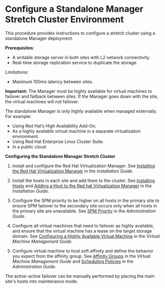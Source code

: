 # Configure a Standalone Manager Stretch Cluster Environment

This procedure provides instructions to configure a stretch cluster using a standalone Manager deployment. 

**Prerequisites**:

* A writable storage server in both sites with L2 network connectivity.
* Real-time storage replication service to duplicate the storage.

**Limitations*:*

* Maximum 100ms latency between sites.

**Important:** The Manager must be highly available for virtual machines to failover and failback between sites. If the Manager goes down with the site, the virtual machines will not failover.

The standalone Manager is only highly available when managed externally. For example: 

* Using Red Hat’s High Availability Add-On.
* As a highly available virtual machine in a separate virtualization environment.
* Using Red Hat Enterprise Linux Cluster Suite.
* In a public cloud.

**Configuring the Standalone Manager Stretch Cluster**

1. Install and configure the Red Hat Virtualization Manager. See [Installing the Red Hat Virtualization Manager](https://access.redhat.com/documentation/en-us/red_hat_virtualization/4.2/html-single/installation_guide/#part-Installing_the_Red_Hat_Virtualization_Manager) in the *Installation Guide*.

2. Install the hosts in each site and add them to the cluster. See [Installing Hosts](https://access.redhat.com/documentation/en-us/red_hat_virtualization/4.2/html-single/installation_guide/#part-Installing_Hosts) and [Adding a Host to the Red hat Virtualization Manager](https://access.redhat.com/documentation/en-us/red_hat_virtualization/4.2/html-single/installation_guide/#Adding_a_Hypervisor) in the *Installation Guide*.

3. Configure the SPM priority to be higher on all hosts in the primary site to ensure SPM failover to the secondary site occurs only when all hosts in the primary site are unavailable. See [SPM Priority](https://access.redhat.com/documentation/en-us/red_hat_virtualization/4.1/html-single/administration_guide/#SPM_Priority) in the *Administration Guide*.

4. Configure all virtual machines that need to failover as highly available, and ensure that the virtual machine has a lease on the target storage domain. See [Configuring a Highly Available Virtual Machine](https://access.redhat.com/documentation/en-us/red_hat_virtualization/4.1/html-single/virtual_machine_management_guide/#Configuring_a_highly_available_virtual_machine) in the *Virtual Machine Management Guide*.

5. Configure virtual machine to host soft affinity and define the behavior you expect from the affinity group. See [Affinity Groups](https://access.redhat.com/documentation/en-us/red_hat_virtualization/4.1/html-single/virtual_machine_management_guide/#sect-Affinity_Groups) in the *Virtual Machine Management Guide* and [Scheduling Policies](https://access.redhat.com/documentation/en-us/red_hat_virtualization/4.1/html-single/administration_guide/#sect-Scheduling_Policies) in the *Administration Guide*.

The active-active failover can be manually performed by placing the main site's hosts into maintenance mode.
